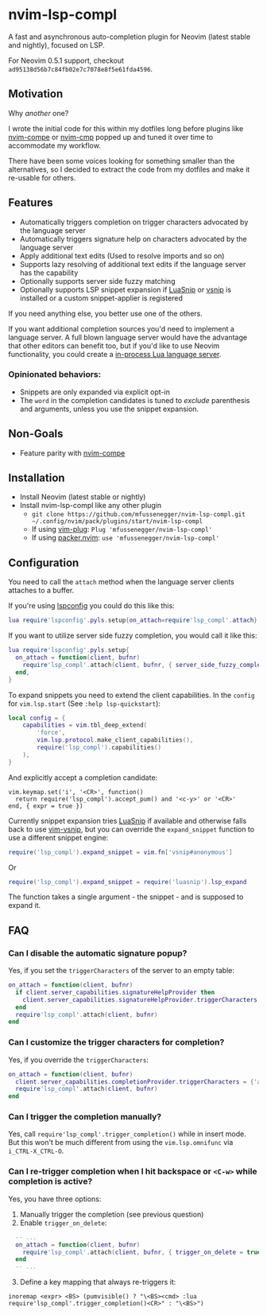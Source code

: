 # nvim-lsp-compl

A fast and asynchronous auto-completion plugin for Neovim (latest stable and nightly), focused on LSP.

For Neovim 0.5.1 support, checkout `ad95138d56b7c84fb02e7c7078e8f5e61fda4596`.

## Motivation

Why *another* one?

I wrote the initial code for this within my dotfiles long before plugins like [nvim-compe][1] or [nvim-cmp][nvim-cmp] popped up and tuned it over time to accommodate my workflow.

There have been some voices looking for something smaller than the alternatives, so I decided to extract the code from my dotfiles and make it re-usable for others.


## Features

- Automatically triggers completion on trigger characters advocated by the language server
- Automatically triggers signature help on characters advocated by the language server
- Apply additional text edits (Used to resolve imports and so on)
- Supports lazy resolving of additional text edits if the language server has the capability
- Optionally supports server side fuzzy matching
- Optionally supports LSP snippet expansion if [LuaSnip][luasnip] or [vsnip][vsnip] is installed or a custom snippet-applier is registered

If you need anything else, you better use one of the others.


If you want additional completion sources you'd need to implement a language
server. A full blown language server would have the advantage that other
editors can benefit too, but if you'd like to use Neovim functionality, you
could create a [in-process Lua language
server](https://zignar.net/2022/10/26/testing-neovim-lsp-plugins/#a-in-process-lsp-server).



### Opinionated behaviors:

- Snippets are only expanded via explicit opt-in
- The `word` in the completion candidates is tuned to *exclude* parenthesis and arguments, unless you use the snippet expansion.


## Non-Goals

- Feature parity with [nvim-compe][1]


## Installation

- Install Neovim (latest stable or nightly)
- Install nvim-lsp-compl like any other plugin
  - `git clone https://github.com/mfussenegger/nvim-lsp-compl.git ~/.config/nvim/pack/plugins/start/nvim-lsp-compl`
  - If using [vim-plug][2]: `Plug 'mfussenegger/nvim-lsp-compl'`
  - If using [packer.nvim][3]: `use 'mfussenegger/nvim-lsp-compl'`


## Configuration

You need to call the `attach` method when the language server clients attaches to a buffer.

If you're using [lspconfig][4] you could do this like this:


```lua
lua require'lspconfig'.pyls.setup{on_attach=require'lsp_compl'.attach}
```

If you want to utilize server side fuzzy completion, you would call it like this:

```lua
lua require'lspconfig'.pyls.setup{
  on_attach = function(client, bufnr)
    require'lsp_compl'.attach(client, bufnr, { server_side_fuzzy_completion = true })
  end,
}
```

To expand snippets you need to extend the client capabilities. In the `config`
for `vim.lsp.start` (See `:help lsp-quickstart`):

```lua
local config = {
    capabilities = vim.tbl_deep_extend(
        'force',
        vim.lsp.protocol.make_client_capabilities(),
        require('lsp_compl').capabilities()
    ),
}
```


And explicitly accept a completion candidate:

```vimL
vim.keymap.set('i', '<CR>', function()
  return require('lsp_compl').accept_pum() and '<c-y>' or '<CR>'
end, { expr = true })
```

Currently snippet expansion tries [LuaSnip][luasnip] if available and otherwise falls back to use [vim-vsnip][vsnip], but you can override the `expand_snippet` function to use a different snippet engine:


```lua
require('lsp_compl').expand_snippet = vim.fn['vsnip#anonymous']
```

Or

```lua
require('lsp_compl').expand_snippet = require('luasnip').lsp_expand
```


The function takes a single argument - the snippet - and is supposed to expand it.


## FAQ

### Can I disable the automatic signature popup?

Yes, if you set the `triggerCharacters` of the server to an empty table:


```lua
on_attach = function(client, bufnr)
  if client.server_capabilities.signatureHelpProvider then
    client.server_capabilities.signatureHelpProvider.triggerCharacters = {}
  end
  require'lsp_compl'.attach(client, bufnr)
end
```


### Can I customize the trigger characters for completion?

Yes, if you override the `triggerCharacters`:


```lua
on_attach = function(client, bufnr)
  client.server_capabilities.completionProvider.triggerCharacters = {'a', 'e', 'i', 'o', 'u'}
  require'lsp_compl'.attach(client, bufnr)
end
```


### Can I trigger the completion manually?

Yes, call `require'lsp_compl'.trigger_completion()` while in insert mode.
But this won't be much different from using the `vim.lsp.omnifunc` via `i_CTRL-X_CTRL-O`.


### Can I re-trigger completion when I hit backspace or `<C-w>` while completion is active?

Yes, you have three options:

1. Manually trigger the completion (see previous question)
2. Enable `trigger_on_delete`:

```lua
  -- ...
  on_attach = function(client, bufnr)
    require'lsp_compl'.attach(client, bufnr, { trigger_on_delete = true })
  end
  -- ...
```

3. Define a key mapping that always re-triggers it:

```vimL
inoremap <expr> <BS> (pumvisible() ? "\<BS><cmd> :lua require'lsp_compl'.trigger_completion()<CR>" : "\<BS>")
```


[1]: https://github.com/hrsh7th/nvim-compe
[2]: https://github.com/junegunn/vim-plug
[3]: https://github.com/wbthomason/packer.nvim
[4]: https://github.com/neovim/nvim-lspconfig
[vsnip]: https://github.com/hrsh7th/vim-vsnip
[luasnip]: https://github.com/L3MON4D3/LuaSnip
[nvim-cmp]: https://github.com/hrsh7th/nvim-cmp
